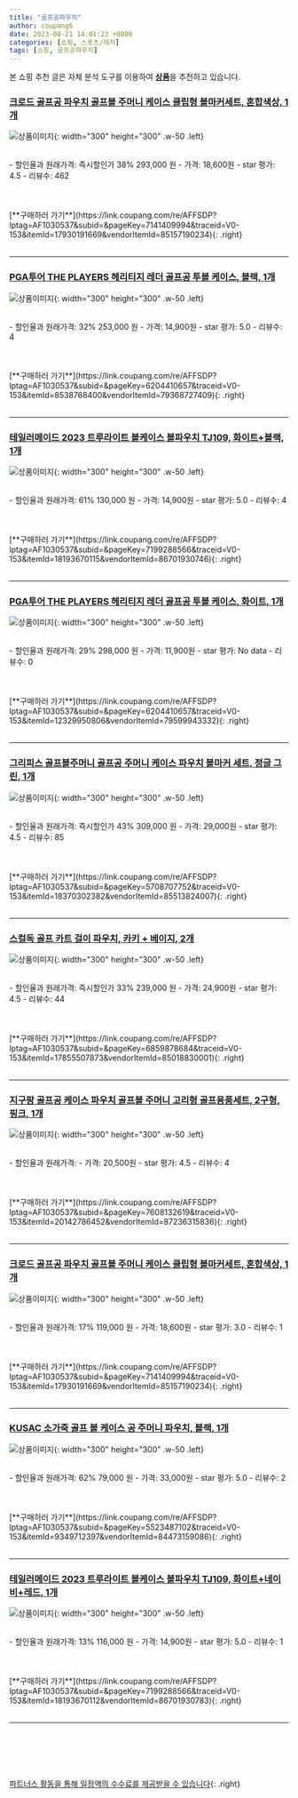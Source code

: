 ```yaml
---
title: "골프공파우치"
author: coupang6
date: 2023-08-21 14:01:23 +0800
categories: [쇼핑, 스포츠/레저]
tags: [쇼핑, 골프공파우치]
---
```


본 쇼핑 추천 글은 자체 분석 도구를 이용하여 [**상품**](https://link.coupang.com/a/bao1ui)을 추천하고 있습니다.

### [크로드 골프공 파우치 골프볼 주머니 케이스 클립형 볼마커세트, 혼합색상, 1개](https://link.coupang.com/re/AFFSDP?lptag=AF1030537&subid=&pageKey=7141409994&traceid=V0-153&itemId=17930191669&vendorItemId=85157190234)

![상품이미지](https://thumbnail6.coupangcdn.com/thumbnails/remote/230x230ex/image/vendor_inventory/92dd/f00c6398c8831e6c301a897a733152c3db56b56d2b64f3224bb6746fc299.jpg){: width="300" height="300" .w-50 .left}


<br>
- 할인율과 원래가격: 즉시할인가 38%  293,000   원
- 가격: 18,600원
- star 평가: 4.5
- 리뷰수: 462
<br>
<br>
<br>
<br>
[**구매하러 가기**](https://link.coupang.com/re/AFFSDP?lptag=AF1030537&subid=&pageKey=7141409994&traceid=V0-153&itemId=17930191669&vendorItemId=85157190234){: .right}
<br>
<br>

---

### [PGA투어 THE PLAYERS 헤리티지 레더 골프공 투볼 케이스, 블랙, 1개](https://link.coupang.com/re/AFFSDP?lptag=AF1030537&subid=&pageKey=6204410657&traceid=V0-153&itemId=8538768400&vendorItemId=79368727409)

![상품이미지](https://thumbnail6.coupangcdn.com/thumbnails/remote/230x230ex/image/retail/images/2021/11/12/14/4/d77e4e84-c937-44d8-a47c-e63912d1fc51.jpg){: width="300" height="300" .w-50 .left}


<br>
- 할인율과 원래가격: 32%  253,000   원
- 가격: 14,900원
- star 평가: 5.0
- 리뷰수: 4
<br>
<br>
<br>
<br>
[**구매하러 가기**](https://link.coupang.com/re/AFFSDP?lptag=AF1030537&subid=&pageKey=6204410657&traceid=V0-153&itemId=8538768400&vendorItemId=79368727409){: .right}
<br>
<br>

---

### [테일러메이드 2023 트루라이트 볼케이스 볼파우치 TJ109, 화이트+블랙, 1개](https://link.coupang.com/re/AFFSDP?lptag=AF1030537&subid=&pageKey=7199288566&traceid=V0-153&itemId=18193670115&vendorItemId=86701930746)

![상품이미지](https://thumbnail9.coupangcdn.com/thumbnails/remote/230x230ex/image/vendor_inventory/365c/78f12bde8c209fcebba980d4471b0450059be258a280d820c30b0b8f4bbd.jpg){: width="300" height="300" .w-50 .left}


<br>
- 할인율과 원래가격: 61%  130,000   원
- 가격: 14,900원
- star 평가: 5.0
- 리뷰수: 4
<br>
<br>
<br>
<br>
[**구매하러 가기**](https://link.coupang.com/re/AFFSDP?lptag=AF1030537&subid=&pageKey=7199288566&traceid=V0-153&itemId=18193670115&vendorItemId=86701930746){: .right}
<br>
<br>

---

### [PGA투어 THE PLAYERS 헤리티지 레더 골프공 투볼 케이스, 화이트, 1개](https://link.coupang.com/re/AFFSDP?lptag=AF1030537&subid=&pageKey=6204410657&traceid=V0-153&itemId=12329950806&vendorItemId=79599943332)

![상품이미지](https://thumbnail9.coupangcdn.com/thumbnails/remote/230x230ex/image/retail/images/2021/11/26/17/6/4b4b3707-f6f0-416b-945e-0e2295f82493.jpg){: width="300" height="300" .w-50 .left}


<br>
- 할인율과 원래가격: 29%  298,000   원
- 가격: 11,900원
- star 평가: No data
- 리뷰수: 0
<br>
<br>
<br>
<br>
[**구매하러 가기**](https://link.coupang.com/re/AFFSDP?lptag=AF1030537&subid=&pageKey=6204410657&traceid=V0-153&itemId=12329950806&vendorItemId=79599943332){: .right}
<br>
<br>

---

### [그리피스 골프볼주머니 골프공 주머니 케이스 파우치 볼마커 세트, 정글 그린, 1개](https://link.coupang.com/re/AFFSDP?lptag=AF1030537&subid=&pageKey=5708707752&traceid=V0-153&itemId=18370302382&vendorItemId=85513824007)

![상품이미지](https://thumbnail6.coupangcdn.com/thumbnails/remote/230x230ex/image/vendor_inventory/7b53/f69dcafc0f21368e289138d694b7dfdaf7ec0539233d2acae16222cff5b3.jpg){: width="300" height="300" .w-50 .left}


<br>
- 할인율과 원래가격: 즉시할인가 43%  309,000   원
- 가격: 29,000원
- star 평가: 4.5
- 리뷰수: 85
<br>
<br>
<br>
<br>
[**구매하러 가기**](https://link.coupang.com/re/AFFSDP?lptag=AF1030537&subid=&pageKey=5708707752&traceid=V0-153&itemId=18370302382&vendorItemId=85513824007){: .right}
<br>
<br>

---

### [스컬독 골프 카트 걸이 파우치, 카키 + 베이지, 2개](https://link.coupang.com/re/AFFSDP?lptag=AF1030537&subid=&pageKey=6859878684&traceid=V0-153&itemId=17855507873&vendorItemId=85018830001)

![상품이미지](https://thumbnail10.coupangcdn.com/thumbnails/remote/230x230ex/image/vendor_inventory/924f/f676d1c5f58eaf985adae305ed80e05f3fdae5e61f564cbd50278beb9627.jpg){: width="300" height="300" .w-50 .left}


<br>
- 할인율과 원래가격: 즉시할인가 33%  239,000   원
- 가격: 24,900원
- star 평가: 4.5
- 리뷰수: 44
<br>
<br>
<br>
<br>
[**구매하러 가기**](https://link.coupang.com/re/AFFSDP?lptag=AF1030537&subid=&pageKey=6859878684&traceid=V0-153&itemId=17855507873&vendorItemId=85018830001){: .right}
<br>
<br>

---

### [지구팡 골프공 케이스 파우치 골프볼 주머니 고리형 골프용품세트, 2구형, 핑크, 1개](https://link.coupang.com/re/AFFSDP?lptag=AF1030537&subid=&pageKey=7608132619&traceid=V0-153&itemId=20142786452&vendorItemId=87236315836)

![상품이미지](https://thumbnail6.coupangcdn.com/thumbnails/remote/230x230ex/image/vendor_inventory/7224/f4b11c7a8a3407ce06b78eea205f978de23c1e289cd0a4f7d0a27290e865.jpg){: width="300" height="300" .w-50 .left}


<br>
- 할인율과 원래가격: 
- 가격: 20,500원
- star 평가: 4.5
- 리뷰수: 4
<br>
<br>
<br>
<br>
[**구매하러 가기**](https://link.coupang.com/re/AFFSDP?lptag=AF1030537&subid=&pageKey=7608132619&traceid=V0-153&itemId=20142786452&vendorItemId=87236315836){: .right}
<br>
<br>

---

### [크로드 골프공 파우치 골프볼 주머니 케이스 클립형 볼마커세트, 혼합색상, 1개](https://link.coupang.com/re/AFFSDP?lptag=AF1030537&subid=&pageKey=7141409994&traceid=V0-153&itemId=17930191669&vendorItemId=85157190234)

![상품이미지](https://thumbnail6.coupangcdn.com/thumbnails/remote/230x230ex/image/vendor_inventory/92dd/f00c6398c8831e6c301a897a733152c3db56b56d2b64f3224bb6746fc299.jpg){: width="300" height="300" .w-50 .left}


<br>
- 할인율과 원래가격: 17%  119,000   원
- 가격: 18,600원
- star 평가: 3.0
- 리뷰수: 1
<br>
<br>
<br>
<br>
[**구매하러 가기**](https://link.coupang.com/re/AFFSDP?lptag=AF1030537&subid=&pageKey=7141409994&traceid=V0-153&itemId=17930191669&vendorItemId=85157190234){: .right}
<br>
<br>

---

### [KUSAC 소가죽 골프 볼 케이스 공 주머니 파우치, 블랙, 1개](https://link.coupang.com/re/AFFSDP?lptag=AF1030537&subid=&pageKey=5523487102&traceid=V0-153&itemId=9349712397&vendorItemId=84473159086)

![상품이미지](https://thumbnail6.coupangcdn.com/thumbnails/remote/230x230ex/image/vendor_inventory/93a6/0b8df09d1457bd26a3ef8b191e226cf85bcb97c0ab4bad5b81933603476f.jpg){: width="300" height="300" .w-50 .left}


<br>
- 할인율과 원래가격: 62%  79,000   원
- 가격: 33,000원
- star 평가: 5.0
- 리뷰수: 2
<br>
<br>
<br>
<br>
[**구매하러 가기**](https://link.coupang.com/re/AFFSDP?lptag=AF1030537&subid=&pageKey=5523487102&traceid=V0-153&itemId=9349712397&vendorItemId=84473159086){: .right}
<br>
<br>

---

### [테일러메이드 2023 트루라이트 볼케이스 볼파우치 TJ109, 화이트+네이비+레드, 1개](https://link.coupang.com/re/AFFSDP?lptag=AF1030537&subid=&pageKey=7199288566&traceid=V0-153&itemId=18193670112&vendorItemId=86701930783)

![상품이미지](https://thumbnail10.coupangcdn.com/thumbnails/remote/230x230ex/image/vendor_inventory/ce21/554c95d62642f021205276076166cee277a82e9e021c4448cfbee54abd25.jpg){: width="300" height="300" .w-50 .left}


<br>
- 할인율과 원래가격: 13%  116,000   원
- 가격: 14,900원
- star 평가: 5.0
- 리뷰수: 1
<br>
<br>
<br>
<br>
[**구매하러 가기**](https://link.coupang.com/re/AFFSDP?lptag=AF1030537&subid=&pageKey=7199288566&traceid=V0-153&itemId=18193670112&vendorItemId=86701930783){: .right}
<br>
<br>

---
<br><br><br><br><br> [파트너스 활동을 통해 일정액의 수수료를 제공받을 수 있습니다](https://link.coupang.com/a/bao1ui){: .right}